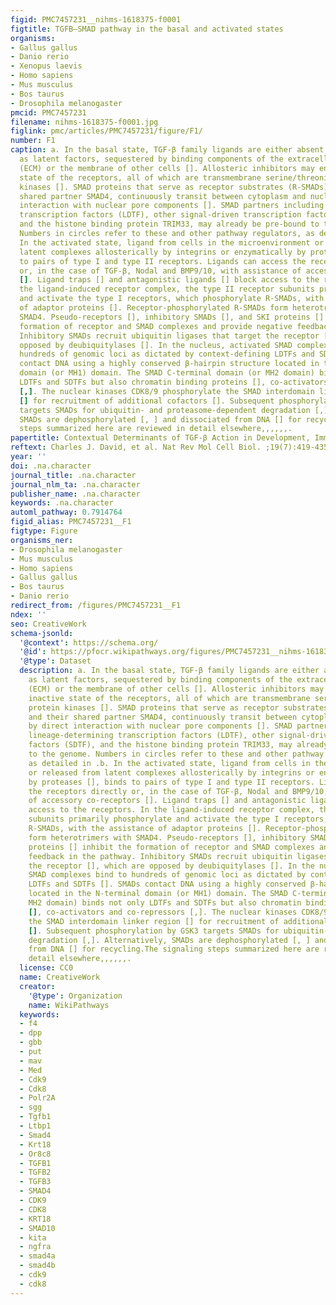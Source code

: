 ```yaml
---
figid: PMC7457231__nihms-1618375-f0001
figtitle: TGFB–SMAD pathway in the basal and activated states
organisms:
- Gallus gallus
- Danio rerio
- Xenopus laevis
- Homo sapiens
- Mus musculus
- Bos taurus
- Drosophila melanogaster
pmcid: PMC7457231
filename: nihms-1618375-f0001.jpg
figlink: pmc/articles/PMC7457231/figure/F1/
number: F1
caption: a. In the basal state, TGF-β family ligands are either absent or present
  as latent factors, sequestered by binding components of the extracellular matrix
  (ECM) or the membrane of other cells []. Allosteric inhibitors may enforce the inactive
  state of the receptors, all of which are transmembrane serine/threonine protein
  kinases []. SMAD proteins that serve as receptor substrates (R-SMADs), and their
  shared partner SMAD4, continuously transit between cytoplasm and nucleus by direct
  interaction with nuclear pore components []. SMAD partners including lineage-determining
  transcription factors (LDTF), other signal-driven transcription factors (SDTF),
  and the histone binding protein TRIM33, may already be pre-bound to the genome.
  Numbers in circles refer to these and other pathway regulators, as detailed in .b.
  In the activated state, ligand from cells in the microenvironment or released from
  latent complexes allosterically by integrins or enzymatically by proteases [], binds
  to pairs of type I and type II receptors. Ligands can access the receptors directly
  or, in the case of TGF-β, Nodal and BMP9/10, with assistance of accessory co-receptors
  []. Ligand traps [] and antagonistic ligands [] block access to the receptors. In
  the ligand-induced receptor complex, the type II receptor subunits primarily phosphorylate
  and activate the type I receptors, which phosphorylate R-SMADs, with the assistance
  of adaptor proteins []. Receptor-phosphorylated R-SMADs form heterotrimers with
  SMAD4. Pseudo-receptors [], inhibitory SMADs [], and SKI proteins [] inhibit the
  formation of receptor and SMAD complexes and provide negative feedback in the pathway.
  Inhibitory SMADs recruit ubiquitin ligases that target the receptor [], which are
  opposed by deubiquitylases []. In the nucleus, activated SMAD complexes bind to
  hundreds of genomic loci as dictated by context-defining LDTFs and SDTFs []. SMADs
  contact DNA using a highly conserved β-hairpin structure located in the N-terminal
  domain (or MH1) domain. The SMAD C-terminal domain (or MH2 domain) binds not only
  LDTFs and SDTFs but also chromatin binding proteins [], co-activators and co-repressors
  [,]. The nuclear kinases CDK8/9 phosphorylate the SMAD interdomain linker region
  [] for recruitment of additional cofactors []. Subsequent phosphorylation by GSK3
  targets SMADs for ubiquitin- and proteasome-dependent degradation [,]. Alternatively,
  SMADs are dephosphorylated [, ] and dissociated from DNA [] for recycling.The signaling
  steps summarized here are reviewed in detail elsewhere,,,,,,.
papertitle: Contextual Determinants of TGF-β Action in Development, Immunity and Cancer.
reftext: Charles J. David, et al. Nat Rev Mol Cell Biol. ;19(7):419-435.
year: ''
doi: .na.character
journal_title: .na.character
journal_nlm_ta: .na.character
publisher_name: .na.character
keywords: .na.character
automl_pathway: 0.7914764
figid_alias: PMC7457231__F1
figtype: Figure
organisms_ner:
- Drosophila melanogaster
- Mus musculus
- Homo sapiens
- Gallus gallus
- Bos taurus
- Danio rerio
redirect_from: /figures/PMC7457231__F1
ndex: ''
seo: CreativeWork
schema-jsonld:
  '@context': https://schema.org/
  '@id': https://pfocr.wikipathways.org/figures/PMC7457231__nihms-1618375-f0001.html
  '@type': Dataset
  description: a. In the basal state, TGF-β family ligands are either absent or present
    as latent factors, sequestered by binding components of the extracellular matrix
    (ECM) or the membrane of other cells []. Allosteric inhibitors may enforce the
    inactive state of the receptors, all of which are transmembrane serine/threonine
    protein kinases []. SMAD proteins that serve as receptor substrates (R-SMADs),
    and their shared partner SMAD4, continuously transit between cytoplasm and nucleus
    by direct interaction with nuclear pore components []. SMAD partners including
    lineage-determining transcription factors (LDTF), other signal-driven transcription
    factors (SDTF), and the histone binding protein TRIM33, may already be pre-bound
    to the genome. Numbers in circles refer to these and other pathway regulators,
    as detailed in .b. In the activated state, ligand from cells in the microenvironment
    or released from latent complexes allosterically by integrins or enzymatically
    by proteases [], binds to pairs of type I and type II receptors. Ligands can access
    the receptors directly or, in the case of TGF-β, Nodal and BMP9/10, with assistance
    of accessory co-receptors []. Ligand traps [] and antagonistic ligands [] block
    access to the receptors. In the ligand-induced receptor complex, the type II receptor
    subunits primarily phosphorylate and activate the type I receptors, which phosphorylate
    R-SMADs, with the assistance of adaptor proteins []. Receptor-phosphorylated R-SMADs
    form heterotrimers with SMAD4. Pseudo-receptors [], inhibitory SMADs [], and SKI
    proteins [] inhibit the formation of receptor and SMAD complexes and provide negative
    feedback in the pathway. Inhibitory SMADs recruit ubiquitin ligases that target
    the receptor [], which are opposed by deubiquitylases []. In the nucleus, activated
    SMAD complexes bind to hundreds of genomic loci as dictated by context-defining
    LDTFs and SDTFs []. SMADs contact DNA using a highly conserved β-hairpin structure
    located in the N-terminal domain (or MH1) domain. The SMAD C-terminal domain (or
    MH2 domain) binds not only LDTFs and SDTFs but also chromatin binding proteins
    [], co-activators and co-repressors [,]. The nuclear kinases CDK8/9 phosphorylate
    the SMAD interdomain linker region [] for recruitment of additional cofactors
    []. Subsequent phosphorylation by GSK3 targets SMADs for ubiquitin- and proteasome-dependent
    degradation [,]. Alternatively, SMADs are dephosphorylated [, ] and dissociated
    from DNA [] for recycling.The signaling steps summarized here are reviewed in
    detail elsewhere,,,,,,.
  license: CC0
  name: CreativeWork
  creator:
    '@type': Organization
    name: WikiPathways
  keywords:
  - f4
  - dpp
  - gbb
  - put
  - mav
  - Med
  - Cdk9
  - Cdk8
  - Polr2A
  - sgg
  - Tgfb1
  - Ltbp1
  - Smad4
  - Krt18
  - Or8c8
  - TGFB1
  - TGFB2
  - TGFB3
  - SMAD4
  - CDK9
  - CDK8
  - KRT18
  - SMAD10
  - kita
  - ngfra
  - smad4a
  - smad4b
  - cdk9
  - cdk8
---
```

